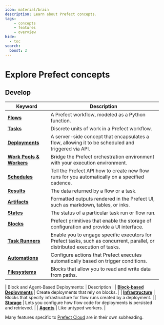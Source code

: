 ```yaml
---
icon: material/brain
description: Learn about Prefect concepts.
tags:
    - concepts
    - features
    - overview
hide:
  - toc
search:
  boost: 2
---
```


# Explore Prefect concepts

## Develop

| Keyword                                            | Description                                                                                                                 |
| -------------------------------------------------- | --------------------------------------------------------------------------------------------------------------------------- |
| __[Flows](/concepts/flows)__                       | A Prefect workflow, modeled as a Python function.                                                                           |
| __[Tasks](/concepts/tasks)__                       | Discrete units of work in a Prefect workflow.                                                                               |
| __[Deployments](/concepts/deployments)__           | A server-side concept that encapsulates a flow, allowing it to be scheduled and triggered via API. |
| __[Work Pools & Workers](/concepts/work-pools)__   | Bridge the Prefect orchestration environment with your execution environment.                      |
| __[Schedules](/concepts/schedules)__               | Tell the Prefect API how to create new flow runs for you automatically on a specified cadence.     |
| __[Results](/concepts/results)__                   | The data returned by a flow or a task.                                                                                      |
| __[Artifacts](/concepts/artifacts)__               | Formatted outputs rendered in the Prefect UI, such as markdown, tables, or inks.                                      |
| __[States](/concepts/states)__                     | The status of a particular task run or flow run.                                                                            |
| __[Blocks](/concepts/blocks)__                     | Prefect primitives that enable the storage of configuration and provide a UI interface.                                     |
| __[Task Runners](/concepts/task-runners)__         | Enable you to engage specific executors for Prefect tasks, such as concurrent, parallel, or distributed execution of tasks. |
| __[Automations](/concepts/automations)__           | Configure actions that Prefect executes automatically based on trigger conditions.                |
| __[Filesystems](/concepts/filesystems)__           | Blocks that allow you to read and write data from paths.   |

|  Block and Agent-Based Deployments:                | Description   |
| __[Block-based Deployments](/concepts/deployments-block-based)__    | Create deployments that rely on blocks.   |
| __[Infrastructure](/concepts/infrastructure)__           | Blocks that specify infrastructure for flow runs created by a deployment.   |
| __[Storage](/concepts/storage)__                         | Lets you configure how flow code for deployments is persisted and retrieved.     |
| __[Agents](/concepts/agents)__                           | Like untyped workers. |

Many features specific to [Prefect Cloud](/cloud/) are in their own subheading.
